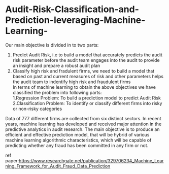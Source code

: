 # Audit-Risk-Classification-and-Prediction-leveraging-Machine-Learning-
Our main objective is divided in to two parts:  
1. Predict Audit Risk, i.e to build a model that accurately predicts the audit risk parameter before the audit team engages into the audit to provide an insight and prepare a robust audit plan    
2. Classify high risk and fradulent firms, we need to build a model that based on past and current measures of risk and other parameters helps the audit team to indentify high risk and fraudulent firms   
In terms of machine learning to obtain the above objectives we have classified the problem into following parts:  
1.Regression Problem: To build a prediction model to predict Audit Risk 
2.Classification Problem: To identify or classify different firms into risky or non-risky categories

Data of 777 different firms are collected from six distinct sectors. In recent years, machine learning has developed and received major attention in the predictive analytics in audit research. The main objective is to produce an efficient and effective prediction model, that will be hybrid of various machine learning algorithmic characteristics, which will be capable of predicting whether any fraud has been committed in any firm or not. 

ref paper:https://www.researchgate.net/publication/329706234_Machine_Learning_Framework_for_Audit_Fraud_Data_Prediction
